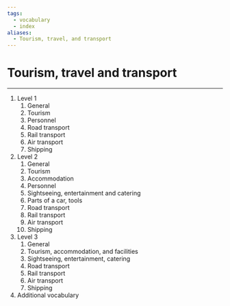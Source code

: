 ```yaml
---
tags:
  - vocabulary
  - index
aliases:
  - Tourism, travel, and transport
---
```

# Tourism, travel and transport
---
1. Level 1
	1. General
	2. Tourism
	3. Personnel
	4. Road transport
	5. Rail transport
	6. Air transport
	7. Shipping
2. Level 2
	1. General
	2. Tourism
	3. Accommodation
	4. Personnel
	5. Sightseeing, entertainment and catering
	6. Parts of a car, tools
	7. Road transport
	8. Rail transport
	9. Air transport
	10. Shipping
3. Level 3
	1. General
	2. Tourism, accommodation, and facilities
	3. Sightseeing, entertainment, catering
	4. Road transport
	5. Rail transport
	6. Air transport
	7. Shipping
4. Additional vocabulary